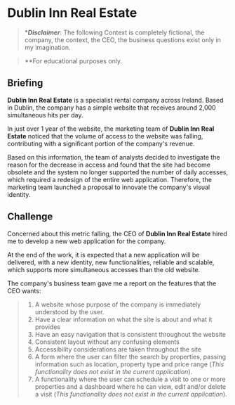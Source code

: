  # Dublin Inn Real Estate

> ****Disclaimer***: The following Context is completely fictional, the company, the context, the CEO, the business questions exist only in my imagination.

> **For educational purposes only.

## Briefing

**Dublin Inn Real Estate** is a specialist rental company across Ireland. Based in Dublin, the company has a simple website that receives around 2,000 simultaneous hits per day.

In just over 1 year of the website, the marketing team of **Dublin Inn Real Estate** noticed that the volume of access to the website was falling, contributing with a significant portion of the company's revenue.

Based on this information, the team of analysts decided to investigate the reason for the decrease in access and found that the site had become obsolete and the system no longer supported the number of daily accesses, which required a redesign of the entire web application. Therefore, the marketing team launched a proposal to innovate the company's visual identity.

## Challenge

Concerned about this metric falling, the CEO of **Dublin Inn Real Estate** hired me to develop a new web application for the company.

At the end of the work, it is expected that a new application will be delivered, with a new identity, new functionalities, reliable and scalable, which supports more simultaneous accesses than the old website.

The company's business team gave me a report on the features that the CEO wants:

> 1. A website whose purpose of the company is immediately understood by the user.
> 2. Have a clear information on what the site is about and what it provides
> 3. Have an easy navigation that is consistent throughout the website
> 4. Consistent layout without any confusing elements
> 5. Accessibility considerations are taken throughout the site
> 6. A form where the user can filter the search by properties, passing information such as location, property type and price range (*This functionality does not exist in the current application*).
> 7. A functionality where the user can schedule a visit to one or more properties and a dashboard where he can view, edit and/or delete a visit (*This functionality does not exist in the current application*).
